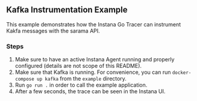 ## Kafka Instrumentation Example

This example demonstrates how the Instana Go Tracer can instrument Kakfa messages with the sarama API.

### Steps

1. Make sure to have an active Instana Agent running and properly configured (details are not scope of this README).
1. Make sure that Kafka is running. For convenience, you can run `docker-compose up kafka` from the `example` directory.
1. Run `go run .` in order to call the example application.
1. After a few seconds, the trace can be seen in the Instana UI.
